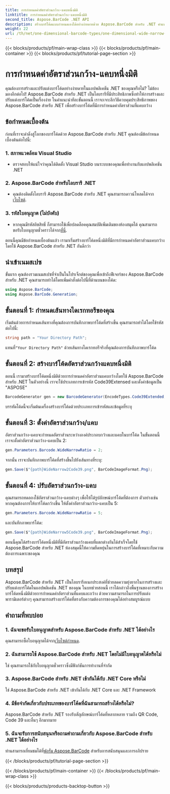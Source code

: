 ```yaml
---
title: การกำหนดค่าอัตราส่วนกว้าง-แคบหนึ่งมิติ
linktitle: การกำหนดค่าอัตราส่วนกว้าง-แคบหนึ่งมิติ
second_title: Aspose.BarCode .NET API
description: สร้างบาร์โค้ดแบบกำหนดเองได้อย่างง่ายดายด้วย Aspose.BarCode สำหรับ .NET คำแนะนำทีละขั้นตอนสำหรับการกำหนดค่าอัตราส่วนกว้าง-แคบหนึ่งมิติ
weight: 22
url: /th/net/one-dimensional-barcode-types/one-dimensional-wide-narrow-ratio-configuration/
---
```


{{< blocks/products/pf/main-wrap-class >}}
{{< blocks/products/pf/main-container >}}
{{< blocks/products/pf/tutorial-page-section >}}

# การกำหนดค่าอัตราส่วนกว้าง-แคบหนึ่งมิติ


คุณต้องการสร้างและปรับแต่งบาร์โค้ดอย่างง่ายดายในแอปพลิเคชัน .NET ของคุณหรือไม่? ไม่ต้องมองอีกต่อไป! Aspose.BarCode สำหรับ .NET เป็นไลบรารีที่มีประสิทธิภาพซึ่งทำให้การสร้างและปรับแต่งบาร์โค้ดเป็นเรื่องง่าย ในคำแนะนำทีละขั้นตอนนี้ เราจะเจาะลึกวิธีควบคุมประสิทธิภาพของ Aspose.BarCode สำหรับ .NET เพื่อสร้างบาร์โค้ดที่มีการกำหนดค่าอัตราส่วนที่แคบกว้าง

## ข้อกำหนดเบื้องต้น

ก่อนที่เราจะดำดิ่งสู่โลกของบาร์โค้ดด้วย Aspose.BarCode สำหรับ .NET คุณต้องมีข้อกำหนดเบื้องต้นต่อไปนี้:

### 1. สภาพแวดล้อม Visual Studio
   - ตรวจสอบให้แน่ใจว่าคุณได้ติดตั้ง Visual Studio บนระบบของคุณเพื่อทำงานกับแอปพลิเคชัน .NET
   
### 2. Aspose.BarCode สำหรับไลบรารี .NET
   -  คุณต้องติดตั้งไลบรารี Aspose.BarCode สำหรับ .NET คุณสามารถดาวน์โหลดได้จาก[เว็บไซต์](https://releases.aspose.com/barcode/net/).

### 3. รหัสใบอนุญาต (ไม่บังคับ)
   -  หากคุณมีรหัสลิขสิทธิ์ ก็สามารถใช้เพื่อปลดล็อคคุณสมบัติเพิ่มเติมของห้องสมุดได้ คุณสามารถขอรับใบอนุญาตชั่วคราวได้จาก[ที่นี่](https://purchase.aspose.com/temporary-license/).

ตอนนี้คุณมีข้อกำหนดเบื้องต้นแล้ว เรามาเริ่มสร้างบาร์โค้ดหนึ่งมิติที่มีการกำหนดค่าอัตราส่วนแคบกว้างโดยใช้ Aspose.BarCode สำหรับ .NET กันดีกว่า

## นำเข้าเนมสเปซ

ขั้นแรก คุณต้องรวมเนมสเปซที่จำเป็นในโปรเจ็กต์ของคุณเพื่อเข้าถึงฟีเจอร์ของ Aspose.BarCode สำหรับ .NET คุณสามารถทำได้โดยเพิ่มคำสั่งต่อไปนี้ที่ด้านบนของโค้ด:

```csharp
using Aspose.BarCode;
using Aspose.BarCode.Generation;
```

## ขั้นตอนที่ 1: กำหนดเส้นทางไดเรกทอรีของคุณ

เริ่มต้นด้วยการกำหนดเส้นทางที่คุณต้องการบันทึกภาพบาร์โค้ดที่สร้างขึ้น คุณสามารถทำได้โดยใช้รหัสต่อไปนี้:

```csharp
string path = "Your Directory Path";
```

 แทนที่`"Your Directory Path"` ด้วยเส้นทางไดเรกทอรีจริงที่คุณต้องการบันทึกภาพบาร์โค้ด

## ขั้นตอนที่ 2: สร้างบาร์โค้ดอัตราส่วนกว้างแคบหนึ่งมิติ

ตอนนี้ เรามาสร้างบาร์โค้ดหนึ่งมิติด้วยการกำหนดค่าอัตราส่วนแคบกว้างโดยใช้ Aspose.BarCode สำหรับ .NET ในตัวอย่างนี้ เราจะใช้ประเภทการเข้ารหัส Code39Extensed และตั้งค่าข้อมูลเป็น "ASPOSE"

```csharp
BarcodeGenerator gen = new BarcodeGenerator(EncodeTypes.Code39Extended, "ASPOSE");
```

บรรทัดโค้ดนี้จะเริ่มต้นเครื่องสร้างบาร์โค้ดด้วยประเภทการเข้ารหัสและข้อมูลที่ระบุ

## ขั้นตอนที่ 3: ตั้งค่าอัตราส่วนกว้าง/แคบ

อัตราส่วนกว้าง-แคบจะกำหนดอัตราส่วนระหว่างองค์ประกอบกว้างและแคบในบาร์โค้ด ในขั้นตอนนี้ เราจะตั้งค่าอัตราส่วนกว้าง-แคบเป็น 2:

```csharp
gen.Parameters.Barcode.WideNarrowRatio = 2;
```

จากนั้น เราจะบันทึกภาพบาร์โค้ดที่สร้างขึ้นไปยังเส้นทางที่ระบุ:

```csharp
gen.Save($"{path}WideNarrow2Code39.png", BarCodeImageFormat.Png);
```

## ขั้นตอนที่ 4: ปรับอัตราส่วนกว้าง-แคบ

คุณสามารถทดลองใช้อัตราส่วนกว้าง-แคบต่างๆ เพื่อให้ได้รูปลักษณ์บาร์โค้ดที่ต้องการ ตัวอย่างเช่น หากคุณต้องการให้บาร์โค้ดกว้างขึ้น ให้ตั้งค่าอัตราส่วนกว้าง-แคบเป็น 5:

```csharp
gen.Parameters.Barcode.WideNarrowRatio = 5;
```

และบันทึกภาพบาร์โค้ด:

```csharp
gen.Save($"{path}WideNarrow5Code39.png", BarCodeImageFormat.Png);
```

ตอนนี้คุณได้สร้างบาร์โค้ดหนึ่งมิติที่มีอัตราส่วนกว้างแคบที่แตกต่างกันได้สำเร็จโดยใช้ Aspose.BarCode สำหรับ .NET ห้องสมุดนี้ให้ความยืดหยุ่นในการสร้างบาร์โค้ดที่เหมาะกับความต้องการเฉพาะของคุณ

## บทสรุป

Aspose.BarCode สำหรับ .NET เป็นไลบรารีอเนกประสงค์ที่ช่วยลดความยุ่งยากในการสร้างและปรับแต่งบาร์โค้ดในแอปพลิเคชัน .NET ของคุณ ในบทช่วยสอนนี้ เราได้กล่าวถึงพื้นฐานของการสร้างบาร์โค้ดหนึ่งมิติด้วยการกำหนดค่าอัตราส่วนที่แคบและกว้าง ด้วยความสามารถในการปรับแต่งพารามิเตอร์ต่างๆ คุณสามารถสร้างบาร์โค้ดที่ตรงกับความต้องการของคุณได้อย่างสมบูรณ์แบบ

## คำถามที่พบบ่อย

### 1. ฉันจะขอรับใบอนุญาตสำหรับ Aspose.BarCode สำหรับ .NET ได้อย่างไร
 คุณสามารถซื้อใบอนุญาตได้จาก[เว็บไซต์กำหนด](https://purchase.aspose.com/buy).

### 2. ฉันสามารถใช้ Aspose.BarCode สำหรับ .NET โดยไม่มีใบอนุญาตได้หรือไม่
ใช่ คุณสามารถใช้กับใบอนุญาตชั่วคราวซึ่งมีฟังก์ชันการทำงานที่จำกัด

### 3. Aspose.BarCode สำหรับ .NET เข้ากันได้กับ .NET Core หรือไม่
ใช่ Aspose.BarCode สำหรับ .NET เข้ากันได้กับ .NET Core และ .NET Framework

### 4. มีข้อจำกัดเกี่ยวกับประเภทของบาร์โค้ดที่ฉันสามารถสร้างได้หรือไม่?
Aspose.BarCode สำหรับ .NET รองรับสัญลักษณ์บาร์โค้ดที่หลากหลาย รวมถึง QR Code, Code 39 และอื่นๆ อีกมากมาย

### 5. ฉันจะรับการสนับสนุนหรือถามคำถามเกี่ยวกับ Aspose.BarCode สำหรับ .NET ได้อย่างไร
 ท่านสามารถเยี่ยมชมได้ที่[ฟอรั่ม Aspose.BarCode](https://forum.aspose.com/c/barcode/13) สำหรับการสนับสนุนและการอภิปราย

{{< /blocks/products/pf/tutorial-page-section >}}

{{< /blocks/products/pf/main-container >}}
{{< /blocks/products/pf/main-wrap-class >}}

{{< blocks/products/products-backtop-button >}}
